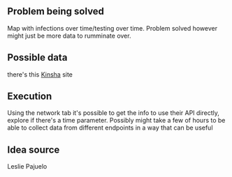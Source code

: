 ## Problem being solved
Map with infections over time/testing over time. Problem solved however might just be more data to rumminate over. 

## Possible data 
there's this [Kinsha](https://healthweather.us/?regionId=49049&mode=Atypical) site  
## Execution
Using the network tab it's possible to get the info to use their API directly, explore if there's a time parameter.
Possibly might take a few of hours to be able to collect data from different endpoints in a way that can be useful
## Idea source
Leslie Pajuelo